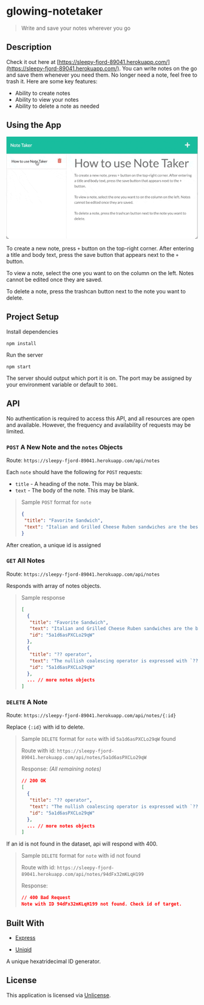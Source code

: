 # glowing-notetaker

> Write and save your notes wherever you go

## Description

Check it out here at [https://sleepy-fjord-89041.herokuapp.com/](https://sleepy-fjord-89041.herokuapp.com/). You can write notes on the go and save them whenever you need them. No longer need a note, feel free to trash it. Here are some key features:

- Ability to create notes
- Ability to view your notes
- Ability to delete a note as needed

## Using the App

![demo](demo.gif)

To create a new note, press `+` button on the top-right corner. After entering a title and body text, press the save button that appears next to the `+` button.

To view a note, select the one you want to on the column on the left. Notes cannot be edited once they are saved.

To delete a note, press the trashcan button next to the note you want to delete.

## Project Setup

Install dependencies

```shell
npm install
```

Run the server

```shell
npm start
```

The server should output which port it is on. The port may be assigned by your environment variable or default to `3001`.

## API

No authentication is required to access this API, and all resources are open and available. However, the frequency and availability of requests may be limited.

### `POST` A New Note and the `notes` Objects

Route: `https://sleepy-fjord-89041.herokuapp.com/api/notes`

Each `note` should have the following for `POST` requests:

- `title` - A heading of the note. This may be blank.
- `text` - The body of the note. This may be blank.

> Sample `POST` format for `note`
>
> ```json
> {
>  "title": "Favorite Sandwich",
>  "text": "Italian and Grilled Cheese Ruben sandwiches are the best!"
> }
> ```

After creation, a unique id is assigned

### `GET` All Notes

Route: `https://sleepy-fjord-89041.herokuapp.com/api/notes`

Responds with array of notes objects.

> Sample response
>
> ```json
> [
>   {
>    "title": "Favorite Sandwich",
>    "text": "Italian and Grilled Cheese Ruben sandwiches are the best!",
>    "id": "5a1d6asPXCLo29qW"
>   },
>   {
>    "title": "?? operator",
>    "text": "The nullish coalescing operator is expressed with `??`",
>    "id": "5a1d6asPXCLo29qW"
>   },
>   ... // more notes objects
> ]
> ```

### `DELETE` A Note

Route: `https://sleepy-fjord-89041.herokuapp.com/api/notes/{:id}`

Replace `{:id}` with id to delete.

> Sample `DELETE` format for `note` with id `5a1d6asPXCLo29qW` found
>
> Route with id: `https://sleepy-fjord-89041.herokuapp.com/api/notes/5a1d6asPXCLo29qW`
>
> Response: _(All remaining notes)_
>
> ```json
> // 200 OK
> [
>   {
>    "title": "?? operator",
>    "text": "The nullish coalescing operator is expressed with `??`",
>    "id": "5a1d6asPXCLo29qW"
>   },
>   ... // more notes objects
> ]
> ```

If an id is not found in the dataset, api will respond with 400.

> Sample `DELETE` format for `note` with id not found
>
> Route with id: `https://sleepy-fjord-89041.herokuapp.com/api/notes/94dFx32mKLqH199`
>
> Response:
>
> ```json
> // 400 Bad Request
> Note with ID 94dFx32mKLqH199 not found. Check id of target.
> ```

## Built With

- [Express](http://expressjs.com/)

- [Uniqid](https://github.com/adamhalasz/uniqid)

A unique hexatridecimal ID generator.

## License

This application is licensed via [Unlicense](https://unlicense.org).
